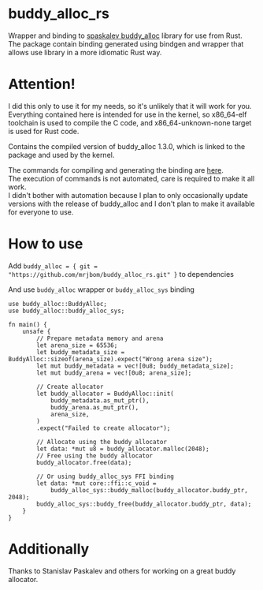 # buddy_alloc_rs

Wrapper and binding to [spaskalev buddy_alloc](https://github.com/spaskalev/buddy_alloc) library for use from Rust.  
The package contain binding generated using bindgen and wrapper that allows use library in a more idiomatic Rust way.

# Attention!
I did this only to use it for my needs, so it's unlikely that it will work for you.  
Everything contained here is intended for use in the kernel, so x86_64-elf toolchain is used to compile the C code, and x86_64-unknown-none target is used for Rust code.

Contains the compiled version of buddy_alloc 1.3.0, which is linked to the package and used by the kernel.

The commands for compiling and generating the binding are [here](buddy_alloc_sys/buddy_alloc_kernel/).  
The execution of commands is not automated, care is required to make it all work.  
I didn't bother with automation because I plan to only occasionally update versions with the release of buddy_alloc and I don't plan to make it available for everyone to use.

# How to use
Add `buddy_alloc = { git = "https://github.com/mrjbom/buddy_alloc_rs.git" }` to dependencies  

And use `buddy_alloc` wrapper or `buddy_alloc_sys` binding

```
use buddy_alloc::BuddyAlloc;
use buddy_alloc::buddy_alloc_sys;

fn main() {
    unsafe {
        // Prepare metadata memory and arena
        let arena_size = 65536;
        let buddy_metadata_size = BuddyAlloc::sizeof(arena_size).expect("Wrong arena size");
        let mut buddy_metadata = vec![0u8; buddy_metadata_size];
        let mut buddy_arena = vec![0u8; arena_size];

        // Create allocator
        let buddy_allocator = BuddyAlloc::init(
            buddy_metadata.as_mut_ptr(),
            buddy_arena.as_mut_ptr(),
            arena_size,
        )
        .expect("Failed to create allocator");

        // Allocate using the buddy allocator
        let data: *mut u8 = buddy_allocator.malloc(2048);
        // Free using the buddy allocator
        buddy_allocator.free(data);

        // Or using buddy_alloc_sys FFI binding
        let data: *mut core::ffi::c_void =
            buddy_alloc_sys::buddy_malloc(buddy_allocator.buddy_ptr, 2048);
        buddy_alloc_sys::buddy_free(buddy_allocator.buddy_ptr, data);
    }
}
```

# Additionally
Thanks to Stanislav Paskalev and others for working on a great buddy allocator.


